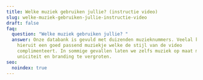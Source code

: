```yaml
---
title: Welke muziek gebruiken jullie? (instructie video)
slug: welke-muziek-gebruiken-jullie-instructie-video
draft: false
faq:
  question: "Welke muziek gebruiken jullie? "
  answer: Onze databank is gevuld met duizenden muzieknummers. Veelal kiezen we
    hieruit een goed passend muziekje welke de stijl van de video
    complimenteert. In sommige gevallen laten we zelfs muziek op maat maken, om
    uniciteit en branding te vergroten.
seo:
  noindex: true
---
```

